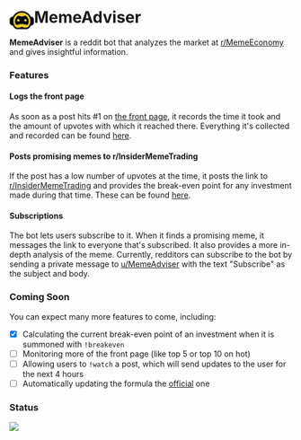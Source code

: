 # MemeAdviser <img height=44 src=docs/logo.png align=left>
**MemeAdviser** is a reddit bot that analyzes the market at [r/MemeEconomy](https://www.reddit.com/r/MemeEconomy) and gives insightful information.

### Features
#### Logs the front page
As soon as a post hits #1 on [the front page](https://www.reddit.com/r/MemeEconomy/hot), it records the time it took and the amount of upvotes with which it reached there. Everything it's collected and recorded can be found [here](https://www.reddit.com/u/MemeAdviser/comments).

#### Posts promising memes to r/InsiderMemeTrading
If the post has a low number of upvotes at the time, it posts the link to [r/InsiderMemeTrading](https://www.reddit.com/r/InsiderMemeTrading) and provides the break-even point for any investment made during that time. These can be found [here](https://www.reddit.com/u/MemeAdviser/posts).

#### Subscriptions
The bot lets users subscribe to it. When it finds a promising meme, it messages the link to everyone that's subscribed. It also provides a more in-depth analysis of the meme. Currently, redditors can subscribe to the bot by sending a private message to [u/MemeAdviser](https://reddit.com/u/MemeAdviser) with the text "Subscribe" as the subject and body.

### Coming Soon
You can expect many more features to come, including:
 - [x] Calculating the current break-even point of an investment when it is summoned with ```!breakeven```
 - [ ] Monitoring more of the front page (like top 5 or top 10 on hot)
 - [ ] Allowing users to ```!watch``` a post, which will send updates to the user for the next 4 hours
 - [ ] Automatically updating the formula the [official](https://github.com/MemeInvestor/memeinvestor_bot/blob/master/src/formula.py) one

### Status
<img width="15%" src="https://thakkaha.dev.fast.sheridanc.on.ca/pme/meme/status/light/">
